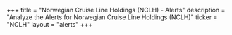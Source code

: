 +++
title = "Norwegian Cruise Line Holdings (NCLH) - Alerts"
description = "Analyze the Alerts for Norwegian Cruise Line Holdings (NCLH)"
ticker = "NCLH"
layout = "alerts"
+++

